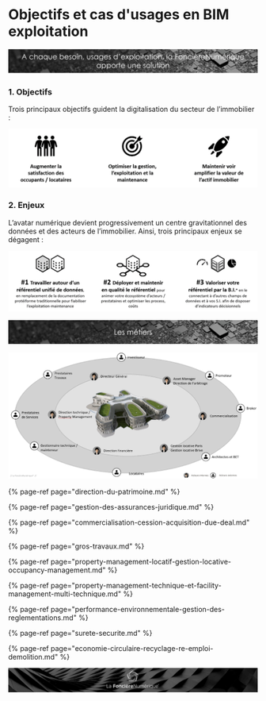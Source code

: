 # Objectifs et cas d'usages en BIM exploitation

![](../../.gitbook/assets/a-chaque-besoin....png)

### 1. Objectifs

Trois principaux objectifs guident la digitalisation du secteur de l’immobilier :

![](../../.gitbook/assets/icones-obj.png)

### 2. Enjeux

L’avatar numérique devient progressivement un centre gravitationnel des données et des acteurs de l’immobilier. Ainsi, trois principaux enjeux se dégagent :

![](../../.gitbook/assets/enjeux.png)

![](../../.gitbook/assets/les-metiers.png)

![](../../.gitbook/assets/les-metier-autour-schema.png)

{% page-ref page="direction-du-patrimoine.md" %}

{% page-ref page="gestion-des-assurances-juridique.md" %}

{% page-ref page="commercialisation-cession-acquisition-due-deal.md" %}

{% page-ref page="gros-travaux.md" %}

{% page-ref page="property-management-locatif-gestion-locative-occupancy-management.md" %}

{% page-ref page="property-management-technique-et-facility-management-multi-technique.md" %}

{% page-ref page="performance-environnementale-gestion-des-reglementations.md" %}

{% page-ref page="surete-securite.md" %}

{% page-ref page="economie-circulaire-recyclage-re-emploi-demolition.md" %}

![](../../.gitbook/assets/wallpaper_fnum_black.jpg)

